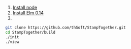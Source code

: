 1. [Install node](http://nodejs.org/download/)
1. [Install Elm 0.14](http://elm-lang.org/Install.elm)
1.
```bash
git clone https://github.com/thSoft/StampTogether.git
cd StampTogether/build
./init
./view
```